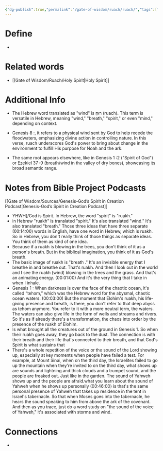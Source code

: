 ```yaml
---
{"dg-publish":true,"permalink":"/gate-of-wisdom/ruach/ruach/","tags":["#GateWisdom","#Ruach","R"]}
---
```


# Define
- 

# Related words
- [[Gate of Wisdom/Ruach/Holy Spirit\|Holy Spirit]]

# Additional Info
- The Hebrew word translated as "wind" is רוּחַ (ruach). This term is versatile in Hebrew, meaning "wind," "breath," "spirit," or even "mind," depending on context. 

- Genesis 8 :, it refers to a physical wind sent by God to help recede the floodwaters, emphasizing divine action in controlling nature. In this verse, ruach underscores God's power to bring about change in the environment to fulfill His purpose for Noah  and the ark.

- The same root appears elsewhere, like in Genesis 1 :2 ("Spirit of God") or Ezekiel 37 :9 (breath/wind in the valley of dry bones), showcasing its broad semantic range. 

# Notes from Bible Project Podcasts
[[Gate of Wisdom/Sources/Genesis-God’s Spirit in Creation Podcast\|Genesis-God’s Spirit in Creation Podcast]]
- YHWH]/God  is Spirit. In Hebrew, the word "spirit" is "ruakh."
- in Hebrew "ruakh" is translated "spirit." It's also translated "wind." It's also translated "breath." Those three ideas that have three separate (00:14:00) words in English, have one word in Hebrew, which is ruakh. So in Hebrew, you don't really think of those things as separate ideas. You think of them as kind of one idea. 
- Because if a ruakh is blowing in the trees, you don't think of it as a person's breath. But in the biblical imagination, you think of it as God's breath.
- The basic image of ruakh is "breath ." It's an invisible energy that I breathe in and breathe out. That's ruakh. And then I look out in the world and I see the ruakh (wind) blowing in the trees and the grass. And that's an animating energy. (00:01:00) And it's the very thing that I take in when I inhale.
- Genesis 1 : When darkness is over the face of the chaotic ocean, it's called “tehom,” which was the Hebrew word for the abysmal, chaotic ocean waters. (00:03:00) But the moment that Elohim's ruakh, his life-giving presence and breath, is there, you don't refer to that deep abyss as tehom anymore. You refer to it with a more neutral term, the waters.  The waters can also give life in the form of wells and streams and rivers. So it's as if already there's a transformation, the chaos into order by the presence of the ruakh of Elohim.
- Is what brought all the creatures out of the ground in Genesis 1. So when their ruakh goes away, they go back to the dust. The connection is with their breath and their life that's connected to their breath, and that God's Spirit is what sustains that
- There's a whole repetition of the voice or the sound of the Lord showing up, especially at key moments when people have failed a test.  For example, at Mount Sinai, when on the third day, the Israelites failed to go up the mountain when they're invited to on the third day, what shows up are sounds and lightning and thick clouds and a trumpet sound, and the people are freaked out. Just like in the garden. The sound of Yahweh shows up and the people are afraid.what you learn about the sound of Yahweh when he shows up personally (00:46:00) is that's the same personal presence of Yahweh that takes up residence in the tent in Israel's tabernacle. So that when Moses goes into the tabernacle, he hears the sound speaking to him from above the ark of the covenant.    And then as you trace, just do a word study on "the sound of the voice of Yahweh," it's associated with storms and wind. 

# Connections
- 
